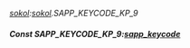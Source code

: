 _[sokol](../../modules/sokol/sokol-module.md):[sokol](../../modules/sokol/sokol-module.md).SAPP\_KEYCODE\_KP\_9_
##### Const SAPP\_KEYCODE\_KP\_9:[sapp_keycode](../../modules/sokol/sokol-sapp_keycode.md)

